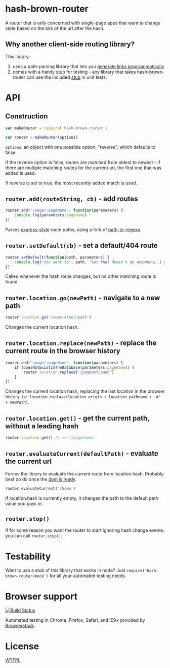 # hash-brown-router

A router that is only concerned with single-page apps that want to change state based on the bits of the url after the hash.

## Why another client-side routing library?

This library:

1. uses a path-parsing library that lets you [generate links programmatically](https://github.com/tehshrike/page-path-builder#usage)
2. comes with a handy stub for testing - any library that takes hash-brown-router can use the included [stub](#testability) in unit tests.

# API

## Construction

```js
var makeRouter = require('hash-brown-router')

var router = makeRouter(options)
```

`options`: an object with one possible option, "reverse", which defaults to false.

If the reverse option is false, routes are matched from oldest to newest - if there are multiple matching routes for the current url, the first one that was added is used.

If reverse is set to true, the most recently added match is used.


## `router.add(routeString, cb)` - add routes

```js
router.add('/page/:pageName', function(parameters) {
	console.log(parameters.pageName)
})
```

Parses [express-style](https://forbeslindesay.github.io/express-route-tester/) route paths, using a fork of [path-to-regexp](https://github.com/pillarjs/path-to-regexp).

## `router.setDefault(cb)` - set a default/404 route

```js
router.setDefault(function(path, parameters) {
	console.log("you went to", path, "but that doesn't go anywhere, I guess you just end up here")
})
```

Called whenever the hash route changes, but no other matching route is found.

## `router.location.go(newPath)` - navigate to a new path

```js
router.location.go('/some-other/path')
```

Changes the current location hash.

## `router.location.replace(newPath)` - replace the current route in the browser history

```js
router.add('/page/:pageName', function(parameters) {
	if (doesNotExistInTheDatabase(parameters.pageName)) {
		router.location.replace('/pageNotFound')
	}
})
```

Changes the current location hash, replacing the last location in the browser history, i.e. `location.replace(location.origin + location.pathname + '#' + newPath)`.

## `router.location.get()` - get the current path, without a leading hash

```js
router.location.get() // => '/page/home'
```

## `router.evaluateCurrent(defaultPath)` - evaluate the current url

Forces the library to evaluate the current route from location.hash.  Probably best do do once the [dom is ready](https://www.npmjs.org/package/domready).

```js
router.evaluateCurrent('/home')
```

If location.hash is currently empty, it changes the path to the default path value you pass in.

## `router.stop()`

If for some reason you want the router to start ignoring hash change events. you can call `router.stop()`.

# Testability

Want to use a stub of this library that works in node?  Just `require('hash-brown-router/mock')` for all your automated testing needs.

# Browser support

[![Build Status](https://travis-ci.org/TehShrike/hash-brown-router.svg)](https://travis-ci.org/TehShrike/hash-brown-router)

Automated testing in Chrome, Firefox, Safari, and IE9+ provided by [Browserstack](https://www.browserstack.com/).

# License

[WTFPL](http://wtfpl2.com)
